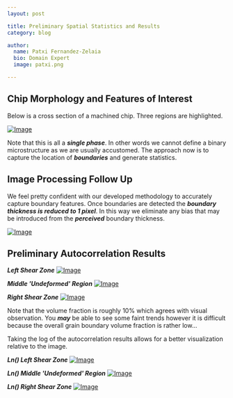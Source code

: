 ```yaml
---
layout: post

title: Preliminary Spatial Statistics and Results
category: blog

author:
  name: Patxi Fernandez-Zelaia
  bio: Domain Expert 
  image: patxi.png

---
```


## Chip Morphology and Features of Interest

Below is a cross section of a machined chip. Three regions are highlighted. 

[![Image](http://matinfteam4.github.io/images/22/24/20X.png)](http://matinfteam4.github.io/images/22/24/20X.png)

Note that this is all a ***single phase***. In other words we cannot define a binary microstructure as we are usually accustomed. The approach now is to capture the location of ***boundaries*** and generate statistics. 

## Image Processing Follow Up

We feel pretty confident with our developed methodology to accurately capture boundary features. Once boundaries are detected the ***boundary thickness is reduced to 1 pixel***. In this way we eliminate any bias that may be introduced from the ***perceived*** boundary thickness.

[![Image](http://matinfteam4.github.io/images/22/new.png)](http://matinfteam4.github.io/images/22/new.png)

## Preliminary Autocorrelation Results

***Left Shear Zone***
[![Image](http://matinfteam4.github.io/images/22/24/3.png)](http://matinfteam4.github.io/images/22/24/3.png)

***Middle 'Undeformed' Region***
[![Image](http://matinfteam4.github.io/images/22/24/1.png)](http://matinfteam4.github.io/images/22/24/1.png)

***Right Shear Zone***
[![Image](http://matinfteam4.github.io/images/22/24/2.png)](http://matinfteam4.github.io/images/22/24/2.png)

Note that the volume fraction is roughly 10% which agrees with visual observation. You ***may*** be able to see some faint trends however it is difficult because the overall grain boundary volume fraction is rather low... 

Taking the log of the autocorrelation results allows for a better visualization relative to the image.

***Ln() Left Shear Zone***
[![Image](http://matinfteam4.github.io/images/22/24/3log.png)](http://matinfteam4.github.io/images/22/24/3log.png)

***Ln() Middle 'Undeformed' Region***
[![Image](http://matinfteam4.github.io/images/22/24/1log.png)](http://matinfteam4.github.io/images/22/24/1log.png)

***Ln() Right Shear Zone***
[![Image](http://matinfteam4.github.io/images/22/24/2log.png)](http://matinfteam4.github.io/images/22/24/2log.png)

